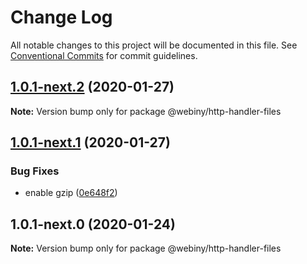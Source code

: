 # Change Log

All notable changes to this project will be documented in this file.
See [Conventional Commits](https://conventionalcommits.org) for commit guidelines.

## [1.0.1-next.2](https://github.com/webiny/webiny-js/compare/@webiny/http-handler-files@1.0.1-next.1...@webiny/http-handler-files@1.0.1-next.2) (2020-01-27)

**Note:** Version bump only for package @webiny/http-handler-files





## [1.0.1-next.1](https://github.com/webiny/webiny-js/compare/@webiny/http-handler-files@1.0.1-next.0...@webiny/http-handler-files@1.0.1-next.1) (2020-01-27)


### Bug Fixes

* enable gzip ([0e648f2](https://github.com/webiny/webiny-js/commit/0e648f27572603e956fc614eddda2b68cdf53e42))





## 1.0.1-next.0 (2020-01-24)

**Note:** Version bump only for package @webiny/http-handler-files
